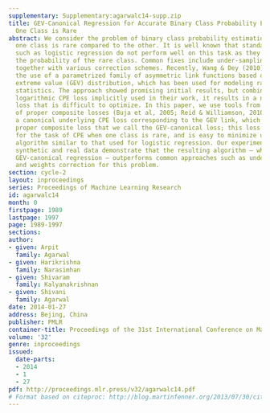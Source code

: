 ```yaml
---
supplementary: Supplementary:agarwalc14-supp.zip
title: GEV-Canonical Regression for Accurate Binary Class Probability Estimation when
  One Class is Rare
abstract: We consider the problem of binary class probability estimation (CPE) when
  one class is rare compared to the other. It is well known that standard algorithms
  such as logistic regression do not perform well on this task as they tend to under-estimate
  the probability of the rare class. Common fixes include under-sampling and weighting,
  together with various correction schemes. Recently, Wang & Dey (2010) suggested
  the use of a parametrized family of asymmetric link functions based on the generalized
  extreme value (GEV) distribution, which has been used for modeling rare events in
  statistics. The approach showed promising initial results, but combined with the
  logarithmic CPE loss implicitly used in their work, it results in a non-convex composite
  loss that is difficult to optimize. In this paper, we use tools from the theory
  of proper composite losses (Buja et al, 2005; Reid & Williamson, 2010) to construct
  a canonical underlying CPE loss corresponding to the GEV link, which yields a convex
  proper composite loss that we call the GEV-canonical loss; this loss is tailored
  for the task of CPE when one class is rare, and is easy to minimize using an IRLS-type
  algorithm similar to that used for logistic regression. Our experiments on both
  synthetic and real data demonstrate that the resulting algorithm – which we term
  GEV-canonical regression – outperforms common approaches such as under-sampling
  and weights correction for this problem.
section: cycle-2
layout: inproceedings
series: Proceedings of Machine Learning Research
id: agarwalc14
month: 0
firstpage: 1989
lastpage: 1997
page: 1989-1997
sections: 
author:
- given: Arpit
  family: Agarwal
- given: Harikrishna
  family: Narasimhan
- given: Shivaram
  family: Kalyanakrishnan
- given: Shivani
  family: Agarwal
date: 2014-01-27
address: Bejing, China
publisher: PMLR
container-title: Proceedings of the 31st International Conference on Machine Learning
volume: '32'
genre: inproceedings
issued:
  date-parts:
  - 2014
  - 1
  - 27
pdf: http://proceedings.mlr.press/v32/agarwalc14.pdf
# Format based on citeproc: http://blog.martinfenner.org/2013/07/30/citeproc-yaml-for-bibliographies/
---
```

